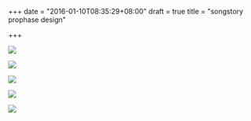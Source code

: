 +++
date = "2016-01-10T08:35:29+08:00"
draft = true
title = "songstory prophase design"

+++




![](/images/song_story_design_1.jpg)

![](/images/song_story_design_2.jpg)

![](/images/song_story_design_3.jpg)

![](/images/song_story_design_4.jpg)

![](/images/song_story_design_5.jpg)

